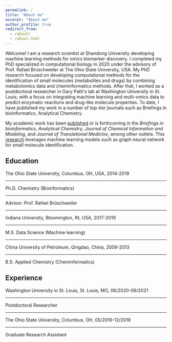 ```yaml
---
permalink: /
title: "About me"
excerpt: "About me"
author_profile: true
redirect_from: 
  - /about/
  - /about.html
---
```


Welcome! I am a research scientist at Shandong University developing machine learning methods for omics biomarker discovery. I completed my PhD specialized in computational biology in 2020 under the advisory of Prof. Rafael Brüschweiler at The Ohio State University, USA. 
My PhD research focused on developing computational methods for the identification of small molecules (metabolites and drugs) by combining metabolomics data and cheminformatics methods. After that, I worked as a postdoctoral researcher in Gary Patti's lab at Washington University in St. Louis, with a focus on integrating machine learning and multi-omics data to predict enzymatic reactions and drug-like molecule properties. To date, I have published my work in a number of top-tier journals such as Briefings in bioinformatics, Analytical Chemistry.

My academic work has been [published](publications) or is forthcoming in the
*Briefings in bioinformatics*, *Analytical Chemistry*,
*Journal of Chemical Information and Modeling*, and
*Journal of Translational Medicine*, among other outlets. This
[research](research) leverages machine learning models such as graph neural network for small molecule identification.

## Education

The Ohio State University, Columbus, OH, USA, 2014-2019 
***
Ph.D. Chemistry (Bioinformatics)
***			                                             
Advisor: Prof. Rafael Brüschweiler
***
Indiana University, Bloomington, IN, USA, 2017-2019
***
M.S. Data Science (Machine learning)
***		 			                                 
China University of Petroleum, Qingdao, China, 2009-2013
***
B.S. Applied Chemistry (Cheminformatics)				                                             

## Experience

Washington University in St. Louis, St. Louis, MO, 06/2020-06/2021
***
Postdoctoral Researcher
***
The Ohio State University, Columbus, OH, 05/2016-12/2019
***
Graduate Research Assistant 


